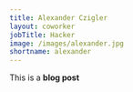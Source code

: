 ```yaml
---
title: Alexander Czigler
layout: coworker
jobTitle: Hacker
image: /images/alexander.jpg
shortname: alexander
---
```


This is a **blog post**